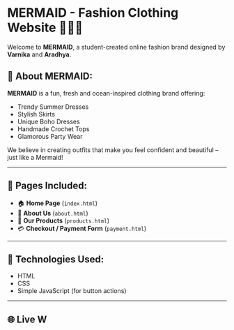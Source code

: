 # MERMAID - Fashion Clothing Website 🌊👗✨

Welcome to **MERMAID**, a student-created online fashion brand designed by **Varnika** and **Aradhya**.

## 👑 About MERMAID:

**MERMAID** is a fun, fresh and ocean-inspired clothing brand offering:

- Trendy Summer Dresses
- Stylish Skirts
- Unique Boho Dresses
- Handmade Crochet Tops
- Glamorous Party Wear

We believe in creating outfits that make you feel confident and beautiful – just like a Mermaid!

---

## 📄 Pages Included:

- 🏠 **Home Page** (`index.html`)
- 👭 **About Us** (`about.html`)
- 👗 **Our Products** (`products.html`)
- 💳 **Checkout / Payment Form** (`payment.html`)

---

## 🎨 Technologies Used:

- HTML
- CSS
- Simple JavaScript (for button actions)

---

## 🌐 Live W
